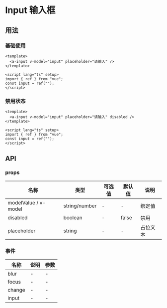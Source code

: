 # Input 输入框

## 用法

### 基础使用


<a-input v-model="input" placeholder="请输入" />

```vue
<template>
  <a-input v-model="input" placeholder="请输入" />
</template>

<script lang="ts" setup>
import { ref } from "vue";
const input = ref("");
</script>
```

### 禁用状态


<a-input v-model="input" placeholder="请输入" disabled   />

```vue
<template>
  <a-input v-model="input" placeholder="请输入" disabled />
</template>

<script lang="ts" setup>
import { ref } from "vue";
const input = ref("");
</script>
```

## API

### props

| 名称                 | 类型          | 可选值 | 默认值 | 说明     |
| -------------------- | ------------- | ------ | ------ | -------- |
| modelValue / v-model | string/number | -      | -      | 绑定值   |
| disabled             | boolean       | -      | false  | 禁用     |
| placeholder          | string        | -      | -      | 占位文本 |

### 事件

| 名称   | 说明 | 参数 |
| ------ | ---- | ---- |
| blur   | -    | -    |
| focus  | -    | -    |
| change | -    | -    |
| input  | -    | -    |
